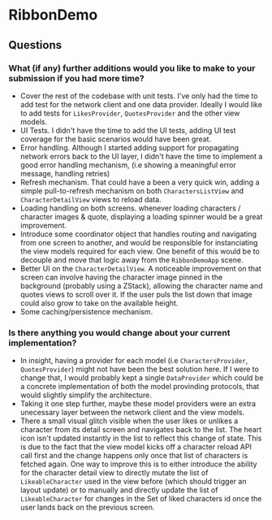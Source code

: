 # RibbonDemo

## Questions 

### What (if any) further additions would you like to make to your submission if you had more time?

- Cover the rest of the codebase with unit tests. I've only had the time to add test for the network client and one data provider. Ideally I would like to add tests for `LikesProvider`, `QuotesProvider` and the other view models.  
- UI Tests. I didn't have the time to add the UI tests, adding UI test coverage for the basic scenarios would have been great.
- Error handling. Although I started adding support for propagating network errors back to the UI layer, I didn't have the time to implement a good error handling mechanism, (i.e showing a meaningful error message, handling retries)
- Refresh mechanism. That could have a been a very quick win, adding a simple pull-to-refresh mechanism on both `CharactersListView` and `CharacterDetailView` views to reload data.
- Loading handling on both screens. whenever loading characters / character images & quote, displaying a loading spinner would be a great improvement. 
- Introduce some coordinator object that handles routing and navigating from one screen to another, and would be responsible for instanciating the view models required for each view. One benefit of this would be to decouple and move that logic away from the `RibbonDemoApp` scene.
- Better UI on the `CharacterDetailView`. A noticeable improvement on that screen can involve having the character image pinned in the background (probably using a ZStack), allowing the character name and quotes views to scroll over it. If the user puls the list down that image could also grow to take on the available height.   
- Some caching/persistence mechanism.   

### Is there anything you would change about your current implementation?

- In insight, having a provider for each model (i.e `CharactersProvider`, `QuotesProvider`) might not have been the best solution here. If I were to change that, I would probably kept a single `DataProvider` which could be a concrete implementation of both the model provinding protocols, that would slightly simplify the architecture. 
- Taking it one step further, maybe these model providers were an extra unecessary layer between the network client and the view models.
- There a small visual glitch visible when the user likes or unlikes a character from its detail screen and navigates back to the list. The heart icon isn't updated instantly in the list to reflect this change of state. This is due to the fact that the view model kicks off a character reload API call first and the change happens only once that list of characters is fetched again. One way to improve this is to either introduce the ability for the character detail view to directly mutate the list of `LikeableCharacter` used in the view before (which should trigger an layout update) or to manually and directly update the list of `LikeableCharacter` for changes in the Set of liked characters id once the user lands back on the previous screen.   
